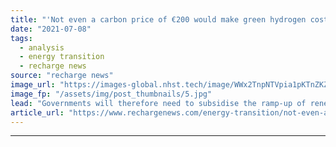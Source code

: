 ```yaml
---
title: "'Not even a carbon price of €200 would make green hydrogen cost-competitive this decade'"
date: "2021-07-08"
tags: 
  - analysis
  - energy transition
  - recharge news
source: "recharge news"
image_url: "https://images-global.nhst.tech/image/WWx2TnpNTVpia1pKTnZKZ29rbHhnT2xGbldvR1ZYQTk5ZXJkS0RESWVPaz0=/nhst/binary/80c4a99956cbb62c222555591f05160b"
image_fp: "/assets/img/post_thumbnails/5.jpg"
lead: "Governments will therefore need to subsidise the ramp-up of renewable H2 — and it would be a 'bad idea' to use the fuel for cars and heating, says think-tank report"
article_url: "https://www.rechargenews.com/energy-transition/not-even-a-carbon-price-of-200-would-make-green-hydrogen-cost-competitive-this-decade/2-1-1037262"
---
```


---
